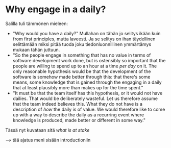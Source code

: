 # Why engage in a daily?

Salilla tuli tämmönen mieleen:
- "Why would you have a daily?" Mullahan on tähän jo selitys ikään kuin from first principles, mutta laveesti. Ja se selitys on ihan täydellinen selittämään miksi pitää tuoda joku tiedonluonnillinen ymmärtämys mukaan tähän juttuun.
- "So the people engage in something that has no value in terms of software development work done, but is ostensibly so important that the people are willing to spend up to an hour at a time *per day* on it. The only reasonable hypothesis would be that the development of the software is somehow made better through this: that there's some means, some knowledge that is gained through the engaging in a daily that at least plausibly more than makes up for the time spent."
- "It must be that the team itself has this hypothesis, or it would not have dailies. That would be deliberately wasteful. Let us therefore assume that the team indeed believes this. What they do not have is a description of *how* the daily is of value. We would therefore like to come up with a way to describe the daily as a recurring event where knowledge is produced, made better or different in some way."

Tässä nyt kuvataan sitä *what is at stake*

--> tää ajatus meni sisään introductioniin
